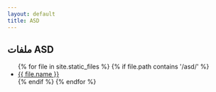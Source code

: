 ```yaml
---
layout: default
title: ASD
---
```


## ملفات ASD

<ul>
  {% for file in site.static_files %}
    {% if file.path contains '/asd/' %}
      <li><a href="{{ file.path }}">{{ file.name }}</a></li>
    {% endif %}
  {% endfor %}
</ul>
